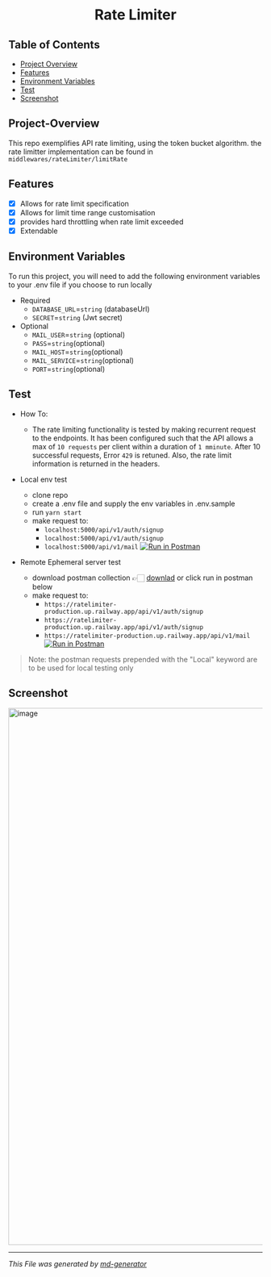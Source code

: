 
<h1 align="center">Rate Limiter</h1>

## Table of Contents
* [Project Overview](#Project-Overview)
* [Features](#Features)
* [Environment Variables](#Environment-Variables)
* [Test](#Test)
* [Screenshot](#Screenshot)

## Project-Overview
 This repo exemplifies API rate limiting, using the token bucket algorithm.
 the rate limitter implementation can be found in `middlewares/rateLimiter/limitRate`

## Features

- [x] Allows for rate limit specification
- [x] Allows for limit time range customisation
- [x] provides hard throttling when rate limit exceeded
- [x] Extendable

## Environment Variables

To run this project, you will need to add the following environment variables to your .env file if you choose to run locally

- Required
    - `DATABASE_URL`=`string` (databaseUrl)
    - `SECRET`=`string` (Jwt secret)
- Optional
    - `MAIL_USER`=`string` (optional)
    - `PASS`=`string`(optional)
    - `MAIL_HOST`=`string`(optional)
    - `MAIL_SERVICE`=`string`(optional)
    - `PORT`=`string`(optional)

## Test
- How To:
    - The rate limiting functionality is tested by making recurrent request to the endpoints. It has been configured such that
      the API allows a max of `10 requests` per client within a duration of `1 mminute`. After 10 successful requests, Error `429` is retuned. Also, the rate limit information is returned in the headers.

- Local env test
    - clone repo
    - create a .env file and supply the env variables in .env.sample
    - run `yarn start`
    - make request to:
        - `localhost:5000/api/v1/auth/signup`
        - `localhost:5000/api/v1/auth/signup`
        - `localhost:5000/api/v1/mail` [![Run in Postman](https://run.pstmn.io/button.svg)](https://www.postman.com/oluwasegun-adepoju/workspace/test/collection/5289404-cc14cd2b-1367-4f99-8516-69524e05a036?action=share&creator=5289404&active-environment=5289404-55df7b7a-4fe5-4bb5-9c39-2524ef405b3c)
- Remote Ephemeral server test
    - download postman collection 👉🏻 [downlad](https://www.postman.com/oluwasegun-adepoju/workspace/test/collection/5289404-cc14cd2b-1367-4f99-8516-69524e05a036?action=share&creator=5289404&active-environment=5289404-55df7b7a-4fe5-4bb5-9c39-2524ef405b3c) or click run in postman below
    - make request to:
        - `https://ratelimiter-production.up.railway.app/api/v1/auth/signup`
        - `https://ratelimiter-production.up.railway.app/api/v1/auth/signup`
        - `https://ratelimiter-production.up.railway.app/api/v1/mail` [![Run in Postman](https://run.pstmn.io/button.svg)](https://www.postman.com/oluwasegun-adepoju/workspace/test/collection/5289404-cc14cd2b-1367-4f99-8516-69524e05a036?action=share&creator=5289404&active-environment=5289404-55df7b7a-4fe5-4bb5-9c39-2524ef405b3c)

> Note: the postman requests prepended with the "Local" keyword are to be used for local testing only

## Screenshot
<img width="1065" alt="image" src="https://user-images.githubusercontent.com/25525765/236390407-a1aac1cb-2e24-4e9e-bec4-a85fd0dfeb77.png">


***
_This File was generated by [md-generator](https://github.com/oluwasegun-AA/md-generator)_
